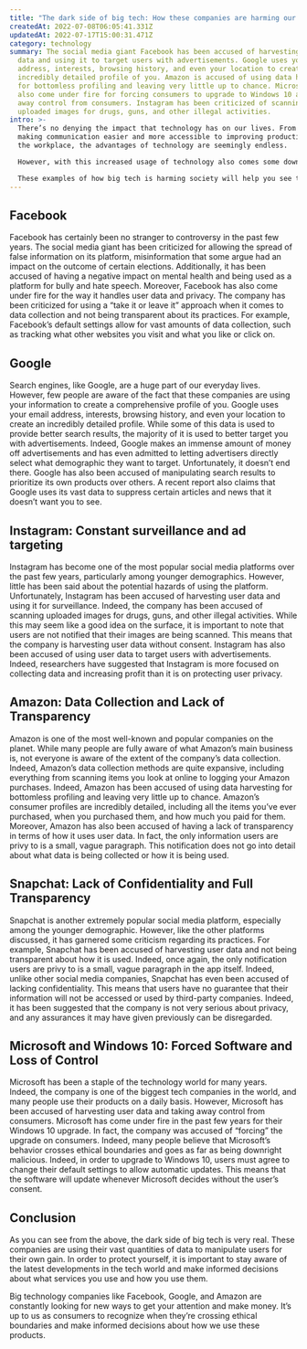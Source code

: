 ```yaml
---
title: "The dark side of big tech: How these companies are harming our society"
createdAt: 2022-07-08T06:05:41.331Z
updatedAt: 2022-07-17T15:00:31.471Z
category: technology
summary: The social media giant Facebook has been accused of harvesting user
  data and using it to target users with advertisements. Google uses your email
  address, interests, browsing history, and even your location to create an
  incredibly detailed profile of you. Amazon is accused of using data harvesting
  for bottomless profiling and leaving very little up to chance. Microsoft has
  also come under fire for forcing consumers to upgrade to Windows 10 and taking
  away control from consumers. Instagram has been criticized of scanning
  uploaded images for drugs, guns, and other illegal activities.
intro: >-
  There’s no denying the impact that technology has on our lives. From
  making communication easier and more accessible to improving productivity in
  the workplace, the advantages of technology are seemingly endless. 

  However, with this increased usage of technology also comes some downsides. In particular, there has been growing concern regarding how big tech companies are using their vast quantities of data to manipulate users for their own gain. These companies are harvesting user information and using it to further their own business interests, often at the expense of user privacy and well-being. 

  These examples of how big tech is harming society will help you see these companies for what they really are: greedy corporations with little regard for consumer welfare other than how it impacts their bottom line.
---
```


## Facebook

Facebook has certainly been no stranger to controversy in the past few years. The social media giant has been criticized for allowing the spread of false information on its platform, misinformation that some argue had an impact on the outcome of certain elections. Additionally, it has been accused of having a negative impact on mental health and being used as a platform for bully and hate speech.
Moreover, Facebook has also come under fire for the way it handles user data and privacy. The company has been criticized for using a “take it or leave it” approach when it comes to data collection and not being transparent about its practices. For example, Facebook’s default settings allow for vast amounts of data collection, such as tracking what other websites you visit and what you like or click on.

## Google

Search engines, like Google, are a huge part of our everyday lives. However, few people are aware of the fact that these companies are using your information to create a comprehensive profile of you. Google uses your email address, interests, browsing history, and even your location to create an incredibly detailed profile.
While some of this data is used to provide better search results, the majority of it is used to better target you with advertisements. Indeed, Google makes an immense amount of money off advertisements and has even admitted to letting advertisers directly select what demographic they want to target.
Unfortunately, it doesn’t end there. Google has also been accused of manipulating search results to prioritize its own products over others. A recent report also claims that Google uses its vast data to suppress certain articles and news that it doesn’t want you to see.

## Instagram: Constant surveillance and ad targeting

Instagram has become one of the most popular social media platforms over the past few years, particularly among younger demographics. However, little has been said about the potential hazards of using the platform.
Unfortunately, Instagram has been accused of harvesting user data and using it for surveillance. Indeed, the company has been accused of scanning uploaded images for drugs, guns, and other illegal activities.
While this may seem like a good idea on the surface, it is important to note that users are not notified that their images are being scanned. This means that the company is harvesting user data without consent.
Instagram has also been accused of using user data to target users with advertisements. Indeed, researchers have suggested that Instagram is more focused on collecting data and increasing profit than it is on protecting user privacy.

## Amazon: Data Collection and Lack of Transparency

Amazon is one of the most well-known and popular companies on the planet. While many people are fully aware of what Amazon’s main business is, not everyone is aware of the extent of the company’s data collection. Indeed, Amazon’s data collection methods are quite expansive, including everything from scanning items you look at online to logging your Amazon purchases.
Indeed, Amazon has been accused of using data harvesting for bottomless profiling and leaving very little up to chance. Amazon’s consumer profiles are incredibly detailed, including all the items you’ve ever purchased, when you purchased them, and how much you paid for them.
Moreover, Amazon has also been accused of having a lack of transparency in terms of how it uses user data. In fact, the only information users are privy to is a small, vague paragraph. This notification does not go into detail about what data is being collected or how it is being used.

## Snapchat: Lack of Confidentiality and Full Transparency

Snapchat is another extremely popular social media platform, especially among the younger demographic. However, like the other platforms discussed, it has garnered some criticism regarding its practices.
For example, Snapchat has been accused of harvesting user data and not being transparent about how it is used. Indeed, once again, the only notification users are privy to is a small, vague paragraph in the app itself.
Indeed, unlike other social media companies, Snapchat has even been accused of lacking confidentiality. This means that users have no guarantee that their information will not be accessed or used by third-party companies.
Indeed, it has been suggested that the company is not very serious about privacy, and any assurances it may have given previously can be disregarded.

## Microsoft and Windows 10: Forced Software and Loss of Control

Microsoft has been a staple of the technology world for many years. Indeed, the company is one of the biggest tech companies in the world, and many people use their products on a daily basis. However, Microsoft has been accused of harvesting user data and taking away control from consumers.
Microsoft has come under fire in the past few years for their Windows 10 upgrade. In fact, the company was accused of “forcing” the upgrade on consumers. Indeed, many people believe that Microsoft’s behavior crosses ethical boundaries and goes as far as being downright malicious.
Indeed, in order to upgrade to Windows 10, users must agree to change their default settings to allow automatic updates. This means that the software will update whenever Microsoft decides without the user’s consent.

## Conclusion

As you can see from the above, the dark side of big tech is very real. These companies are using their vast quantities of data to manipulate users for their own gain. In order to protect yourself, it is important to stay aware of the latest developments in the tech world and make informed decisions about what services you use and how you use them.

Big technology companies like Facebook, Google, and Amazon are constantly looking for new ways to get your attention and make money. It’s up to us as consumers to recognize when they’re crossing ethical boundaries and make informed decisions about how we use these products.
